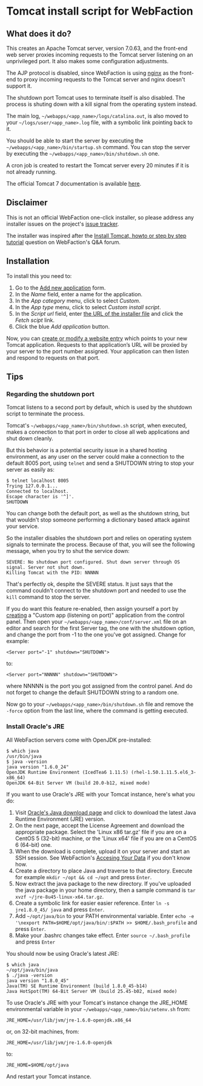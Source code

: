# Tomcat install script for WebFaction #

## What does it do? ##

This creates an Apache Tomcat server, version 7.0.63, and the front-end web server proxies incoming requests to the Tomcat server listening on an unprivileged port. It also makes some configuration adjustments.

The AJP protocol is disabled, since WebFaction is using [nginx][1] as the front-end to proxy incoming requests to the Tomcat server and nginx doesn't support it.

The shutdown port Tomcat uses to terminate itself is also disabled. The process is shuting down with a kill signal from the operating system instead.

The main log, `~/webapps/<app_name>/logs/catalina.out`, is also moved to your `~/logs/user/<app_name>.log` file, with a symbolic link pointing back to it.

You should be able to start the server by executing the `~/webapps/<app_name>/bin/startup.sh` command. You can stop the server by executing the `~/webapps/<app_name>/bin/shutdown.sh` one.

A cron job is created to restart the Tomcat server every 20 minutes if it is not already running.

The official Tomcat 7 documentation is available [here][2].

## Disclaimer ##

This is not an official WebFaction one-click installer, so please address any installer issues on the project's [issue tracker][3].

The installer was inspired after the [Install Tomcat, howto or step by step tutorial][4] question on WebFaction's Q&A forum.

## Installation ##

To install this you need to:

1. Go to the [Add new application][5] form.
2. In the *Name* field, enter a name for the application.
3. In the *App category* menu, click to select *Custom*.
4. In the *App type* menu, click to select *Custom install script*.
5. In the *Script url* field, enter [the URL of the installer file][6] and click the *Fetch scipt* link.
6. Click the blue *Add application* button.

Now, you can [create or modify a website entry][7] which points to your new Tomcat application. Requests to that application’s URL will be proxied by your server to the port number assigned. Your application can then listen and respond to requests on that port.

## Tips ##

### Regarding the shutdown port ###

Tomcat listens to a second port by default, which is used by the shutdown script to terminate the process.

Tomcat's `~/webapps/<app_name>/bin/shutdown.sh` script, when executed, makes a connection to that port in order to close all web applications and shut down cleanly.

But this behavior is a potential security issue in a shared hosting environment, as any user on the server could make a connection to the default 8005 port, using `telnet` and send a SHUTDOWN string to stop your server as easily as:

    $ telnet localhost 8005
    Trying 127.0.0.1...
    Connected to localhost.
    Escape character is '^]'.
    SHUTDOWN

You can change both the default port, as well as the shutdown string, but that wouldn't stop someone performing a dictionary based attack against your service.

So the installer disables the shutdown port and relies on operating system signals to terminate the process. Because of that, you will see the following message, when you try to shut the service down:

    SEVERE: No shutdown port configured. Shut down server through OS signal. Server not shut down.
    Killing Tomcat with the PID: NNNNN

That's perfectly ok, despite the SEVERE status. It just says that the command couldn't connect to the shutdown port and needed to use the `kill` command to stop the server.

If you do want this feature re-enabled, then assign yourself a port by [creating][8] a "Custom app (listening on port)" application from the control panel. Then open your `~/webapps/<app_name>/conf/server.xml` file on an editor and search for the first Server tag, the one with the shutdown option, and change the port from -1 to the one you've got assigned. Change for example:

    <Server port="-1" shutdown="SHUTDOWN">

to:

    <Server port="NNNNN" shutdown="SHUTDOWN">

where NNNNN is the port you got assigned from the control panel. And do not forget to change the default SHUTDOWN string to a random one.

Now go to your `~/webapps/<app_name>/bin/shutdown.sh` file and remove the `-force` option from the last line, where the command is getting executed.


### Install Oracle's JRE ###

All WebFaction servers come with OpenJDK pre-installed:

    $ which java
    /usr/bin/java
    $ java -version
    java version "1.6.0_24"
    OpenJDK Runtime Environment (IcedTea6 1.11.5) (rhel-1.50.1.11.5.el6_3-x86_64)
    OpenJDK 64-Bit Server VM (build 20.0-b12, mixed mode)

If you want to use Oracle's JRE with your Tomcat instance, here's what you do:

1. Visit [Oracle's Java download page][9] and click to download the latest Java Runtime Environment (JRE) version.
2. On the next page, accept the License Agreement and download the appropriate package. Select the 'Linux x86 tar.gz' file if you are on a CentOS 5 (32-bit) machine, or the 'Linux x64' file if you are on a CentOS 6 (64-bit) one.  
3. When the download is complete, upload it on your server and start an SSH session. See WebFaction's [Accesing Your Data][10] if you don't know how.
4. Create a directory to place Java and traverse to that directory. Execute for example `mkdir ~/opt && cd ~/opt` and press `Enter`.
5. Now extract the java package to the new directory. If you've uploaded the java package in your home directory, then a sample command is `tar xvzf ~/jre-8u45-linux-x64.tar.gz`.
6. Create a symbolic link for easier easier reference. Enter `ln -s jre1.8.0_45/ java` and press `Enter`.
8. Add `~/opt/java/bin` to your PATH environmental variable. Enter `echo -e '\nexport PATH=$HOME/opt/java/bin/:$PATH >> $HOME/.bash_profile` and press `Enter`.
9. Make your .bashrc changes take effect. Enter `source ~/.bash_profile` and press `Enter`

You should now be using Oracle's latest JRE:

    $ which java
    ~/opt/java/bin/java
    $ ./java -version
    java version "1.8.0_45"
    Java(TM) SE Runtime Environment (build 1.8.0_45-b14)
    Java HotSpot(TM) 64-Bit Server VM (build 25.45-b02, mixed mode)

To use Oracle's JRE with your Tomcat's instance change the JRE_HOME environmental variable in your `~/webapps/<app_name>/bin/setenv.sh` from:

    JRE_HOME=/usr/lib/jvm/jre-1.6.0-openjdk.x86_64

or, on 32-bit machines, from:

    JRE_HOME=/usr/lib/jvm/jre-1.6.0-openjdk

to:

    JRE_HOME=$HOME/opt/java

And restart your Tomcat instance.

[1]: <http://wiki.nginx.org/Main> "nginx's website"
[2]: <http://tomcat.apache.org/tomcat-7.0-doc/index.html> "Tomcat documentation"
[3]: <https://github.com/elromanos/webfaction-tomcat-7-installer/issues> "Project's issue tracker"
[4]: <http://community.webfaction.com/questions/4116/install-tomcat-howto-or-step-by-step-tutorial> "Install Tomcat, howto or step by step tutorial"
[5]: <https://my.webfaction.com/new-application/> "Add new application form"
[6]: <https://raw.githubusercontent.com/elromanos/webfaction-tomcat-7-installer/blob/master/TomcatInstall> "TomcatInstaller URL"
[7]: <http://docs.webfaction.com/user-guide/websites.html#create-a-website-with-the-control-panel> "Create or modify a website entry"
[8]: <https://my.webfaction.com/new-application> "Create new application"
[9]: <http://www.oracle.com/technetwork/java/javase/downloads/index.html> "Oracle's Java"
[10]: <http://docs.webfaction.com/user-guide/access.html> "Accessing Your Data"
